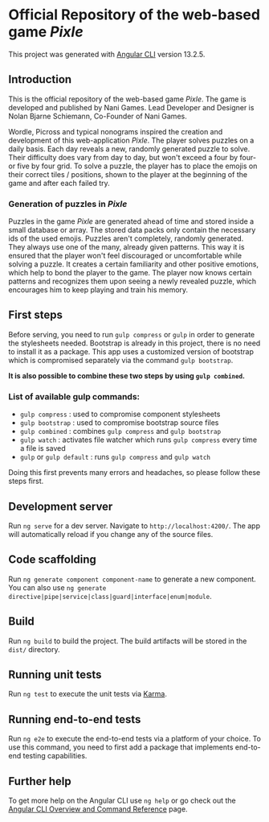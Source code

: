 # Official Repository of the web-based game _Pixle_

This project was generated with [Angular CLI](https://github.com/angular/angular-cli) version 13.2.5.

## Introduction

This is the official repository of the web-based game _Pixle_. The game is developed and published by Nani Games.
Lead Developer and Designer is Nolan Bjarne Schiemann, Co-Founder of Nani Games.

Wordle, Picross and typical nonograms inspired the creation and development of this web-application _Pixle_.
The player solves puzzles on a daily basis. Each day reveals a new, randomly generated puzzle to solve.
Their difficulty does vary from day to day, but won't exceed a four by four- or five by four grid.
To solve a puzzle, the player has to place the emojis on their correct tiles / positions, shown to the player
at the beginning of the game and after each failed try.

### Generation of puzzles in _Pixle_
Puzzles in the game _Pixle_ are generated ahead of time and stored inside a small database or array.
The stored data packs only contain the necessary ids of the used emojis.
Puzzles aren't completely, randomly generated. They always use one of the many, already given patterns.
This way it is ensured that the player won't feel discouraged or uncomfortable while solving a puzzle.
It creates a certain familiarity and other positive emotions, which help to bond the player to the game.
The player now knows certain patterns and recognizes them upon seeing a newly revealed puzzle, which 
encourages him to keep playing and train his memory.

## First steps

Before serving, you need to run `gulp compress` or `gulp` in order to generate the stylesheets needed. Bootstrap is already in this project, there is no need to install it as a package.
This app uses a customized version of bootstrap which is compromised separately via the command `gulp bootstrap`.

**It is also possible to combine these two steps by using `gulp combined`.**

### List of available gulp commands:

- `gulp compress` : used to compromise component stylesheets
- `gulp bootstrap` : used to compromise bootstrap source files
- `gulp combined` : combines `gulp compress` and `gulp bootstrap`
- `gulp watch` : activates file watcher which runs `gulp compress` every time a file is saved
- `gulp` or `gulp default` : runs `gulp compress` and `gulp watch`

Doing this first prevents many errors and headaches, so please follow these steps first.

## Development server

Run `ng serve` for a dev server. Navigate to `http://localhost:4200/`. The app will automatically reload if you change any of the source files.

## Code scaffolding

Run `ng generate component component-name` to generate a new component. You can also use `ng generate directive|pipe|service|class|guard|interface|enum|module`.

## Build

Run `ng build` to build the project. The build artifacts will be stored in the `dist/` directory.

## Running unit tests

Run `ng test` to execute the unit tests via [Karma](https://karma-runner.github.io).

## Running end-to-end tests

Run `ng e2e` to execute the end-to-end tests via a platform of your choice. To use this command, you need to first add a package that implements end-to-end testing capabilities.

## Further help

To get more help on the Angular CLI use `ng help` or go check out the [Angular CLI Overview and Command Reference](https://angular.io/cli) page.
